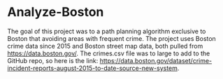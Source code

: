 # Analyze-Boston
The goal of this project was to a path planning algorithm exclusive to Boston that avoiding areas with frequent crime. The project uses Boston crime data since 2015 and Boston street map data, both pulled from https://data.boston.gov/. The crimes.csv file was to large to add to the GitHub repo, so here is the link: https://data.boston.gov/dataset/crime-incident-reports-august-2015-to-date-source-new-system.

